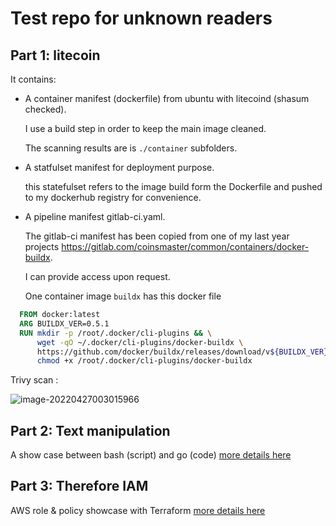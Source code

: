 # Test repo for unknown readers

## Part 1: litecoin 
It contains:
- A container manifest (dockerfile) from ubuntu with litecoind (shasum checked).

  I use a build step in order to keep the main image cleaned.

  The scanning results are is `./container` subfolders.
- A statfulset manifest for deployment purpose.

  this statefulset refers to the image build form the Dockerfile and pushed to my dockerhub registry for convenience.

- A pipeline manifest gitlab-ci.yaml.

  The gitlab-ci manifest has been copied from one of my last year projects https://gitlab.com/coinsmaster/common/containers/docker-buildx.

  I can provide access upon request.

  One container image `buildx` has this docker file 
```Dockerfile
  FROM docker:latest
  ARG BUILDX_VER=0.5.1
  RUN mkdir -p /root/.docker/cli-plugins && \
      wget -qO ~/.docker/cli-plugins/docker-buildx \
      https://github.com/docker/buildx/releases/download/v${BUILDX_VER}/buildx-v${BUILDX_VER}.linux-amd64 && \
      chmod +x /root/.docker/cli-plugins/docker-buildx
```



Trivy scan :

![image-20220427003015966](/home/gwen/git/lab/test/container/trivy-scan.png)



## Part 2: Text manipulation

A show case between bash (script) and go (code)
[more details here](./text-manipulation/Readme.md)


## Part 3: Therefore IAM
AWS role & policy showcase with Terraform
[more details here](./iam-management/Readme.md)

